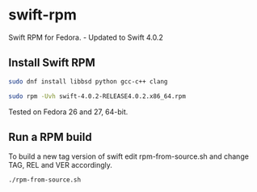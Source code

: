 # swift-rpm
Swift RPM for Fedora. - Updated to Swift 4.0.2

## Install Swift RPM
```bash
sudo dnf install libbsd python gcc-c++ clang

sudo rpm -Uvh swift-4.0.2-RELEASE4.0.2.x86_64.rpm
```
Tested on Fedora 26 and 27, 64-bit.


## Run a RPM build

To build a new tag version of swift edit rpm-from-source.sh and change TAG, REL and VER accordingly.
```bash
./rpm-from-source.sh
```
